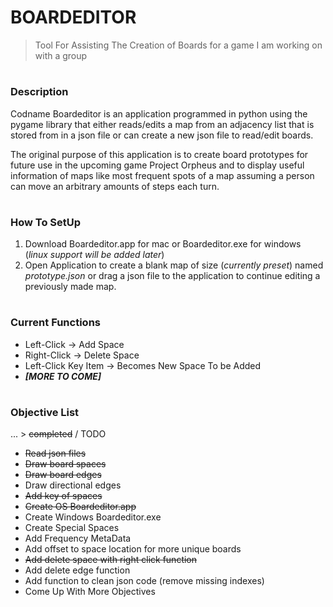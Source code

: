 # BOARDEDITOR
> Tool For Assisting The Creation of Boards for a game I am working on with a group

#
### Description

Codname Boardeditor is an application programmed in python using the pygame library that either reads/edits a map from an adjacency list that is stored from in a json file or can create a new json file to read/edit boards.

The original purpose of this application is to create board prototypes for future use in the upcoming game Project Orpheus and to display useful information of maps like most frequent spots of a map assuming a person can move an arbitrary amounts of steps each turn.

#
### How To SetUp

1. Download Boardeditor.app for mac or Boardeditor.exe for windows (*linux support will be added later*)
2. Open Application to create a blank map of size (*currently preset*) named *prototype.json* or drag a json file to the application to continue editing a previously made map.

#
### Current Functions

- Left-Click -> Add Space
- Right-Click -> Delete Space
- Left-Click Key Item -> Becomes New Space To be Added
- ***[MORE TO COME]***

#
### Objective List
... > ~~completed~~ / TODO

+ ~~Read json files~~
+ ~~Draw board spaces~~
+ ~~Draw board edges~~
+ Draw directional edges
+ ~~Add key of spaces~~
+ ~~Create OS Boardeditor.app~~
+ Create Windows Boardeditor.exe
+ Create Special Spaces
+ Add Frequency MetaData
+ Add offset to space location for more unique boards
+ ~~Add delete space with right click function~~
+ Add delete edge function
+ Add function to clean json code (remove missing indexes)
+ Come Up With More Objectives
